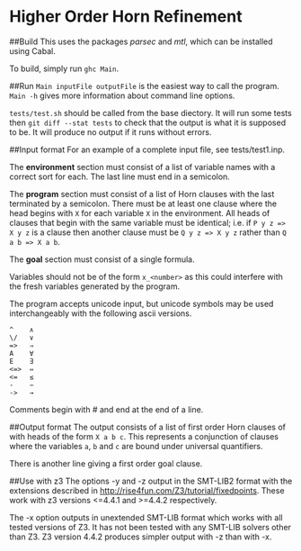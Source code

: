 Higher Order Horn Refinement
============================

##Build
This uses the packages *parsec* and *mtl*, which can be installed using Cabal.

To build, simply run `ghc Main`.

##Run
`Main inputFile outputFile` is the easiest way to call the program.
`Main -h` gives more information about command line options.

`tests/test.sh` should be called from the base diectory.
It will run some tests then `git diff --stat tests` to check that the output is what it is supposed to be.
It will produce no output if it runs without errors.

##Input format
For an example of a complete input file, see tests/test1.inp.

The **environment** section must consist of a list of variable names with a correct sort for each.
The last line must end in a semicolon.

The **program** section must consist of a list of Horn clauses with the last terminated by a semicolon.
There must be at least one clause where the head begins with `X` for each variable `X` in the environment.
All heads of clauses that begin with the same variable must be identical;
i.e. if `P y z => X y z` is a clause then another clause must be `Q y z => X y z` rather than `Q a b => X a b`.

The **goal** section must consist of a single formula.

Variables should not be of the form `x_<number>` as this could interfere with the fresh variables generated by the program.


The program accepts unicode input, but unicode symbols may be used interchangeably with the following ascii versions.
```
^    ∧
\/   ∨
=>   ⇒
A    ∀
E    ∃
<=>  ⇔
<=   ≤
-    −
->   →
```

Comments begin with # and end at the end of a line.

##Output format
The output consists of a list of first order Horn clauses of with heads of the form `X a b c`.
This represents a conjunction of clauses where the variables `a`, `b` and `c` are bound under universal quantifiers.

There is another line giving a first order goal clause.

##Use with z3
The options -y and -z output in the SMT-LIB2 format with the extensions described in http://rise4fun.com/Z3/tutorial/fixedpoints.
These work with z3 versions <=4.4.1 and >=4.4.2 respectively.

The -x option outputs in unextended SMT-LIB format which works with all tested versions of Z3.
It has not been tested with any SMT-LIB solvers other than Z3.
Z3 version 4.4.2 produces simpler output with -z than with -x.
